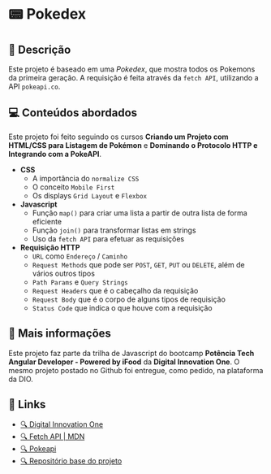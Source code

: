 # 📟 Pokedex

## 📃 Descrição

Este projeto é baseado em uma _Pokedex_, que mostra todos os Pokemons da primeira geração. A requisição é feita através da `fetch API`, utilizando a API `pokeapi.co`.

## 💻 Conteúdos abordados

Este projeto foi feito seguindo os cursos **Criando um Projeto com HTML/CSS para Listagem de Pokémon** e **Dominando o Protocolo HTTP e Integrando com a PokeAPI**.

- **CSS**
  - A importância do `normalize CSS`
  - O conceito `Mobile First`
  - Os displays `Grid Layout` e `Flexbox`
- **Javascript**
  - Função `map()` para criar uma lista a partir de outra lista de forma eficiente
  - Função `join()` para transformar listas em strings
  - Uso da `fetch API` para efetuar as requisições
- **Requisição HTTP**
  - `URL` como `Endereço` / `Caminho`
  - `Request Methods` que pode ser `POST`, `GET`, `PUT` ou `DELETE`, além de vários outros tipos
  - `Path Params` e `Query Strings`
  - `Request Headers` que é o cabeçalho da requisição
  - `Request Body` que é o corpo de alguns tipos de requisição
  - `Status Code` que indica o que houve com a requisição

<!-- ## 🖼️ Imagem do site

Veja como o site ficou, ao vivo, [clicando aqui](https://gracilianoog.github.io/dio-desafio-pokedex/ "Visitar o site da Pokedex").

![Imagem do site com alguns Pokemons](./assets/images/index-screenshot.png) -->

## 📌 Mais informações

Este projeto faz parte da trilha de Javascript do bootcamp **Potência Tech Angular Developer - Powered by iFood** da **Digital Innovation One**. O mesmo projeto postado no Github foi entregue, como pedido, na plataforma da DIO.

## 🔗 Links

- [🔍 Digital Innovation One](https://www.dio.me/)
- [🔍 Fetch API | MDN](https://developer.mozilla.org/en-US/docs/Web/API/Fetch_API)
- [🔍 Pokeapi](https://pokeapi.co/)
- [🔍 Repositório base do projeto](https://github.com/digitalinnovationone/js-developer-pokedex)
